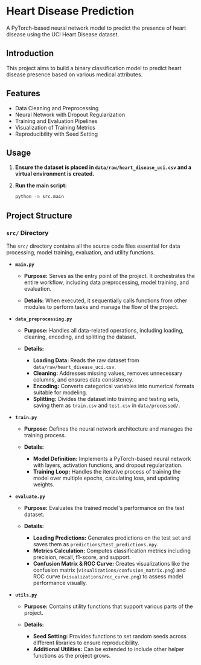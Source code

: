 # Heart Disease Prediction

A PyTorch-based neural network model to predict the presence of heart disease using the UCI Heart Disease dataset.

## Introduction

This project aims to build a binary classification model to predict heart disease presence based on various medical attributes.

## Features

- Data Cleaning and Preprocessing
- Neural Network with Dropout Regularization
- Training and Evaluation Pipelines
- Visualization of Training Metrics
- Reproducibility with Seed Setting

## Usage

1. **Ensure the dataset is placed in `data/raw/heart_disease_uci.csv` and a virtual environment is created.**

2. **Run the main script:**
    ```bash
    python -m src.main
    ```

## Project Structure


### `src/` Directory

The `src/` directory contains all the source code files essential for data processing, model training, evaluation, and utility functions. 

- **`main.py`**
  
  - **Purpose:** Serves as the entry point of the project. It orchestrates the entire workflow, including data preprocessing, model training, and evaluation.
  
  - **Details:** When executed, it sequentially calls functions from other modules to perform tasks and manage the flow of the project.

- **`data_preprocessing.py`**
  
  - **Purpose:** Handles all data-related operations, including loading, cleaning, encoding, and splitting the dataset.
  
  - **Details:**
    - **Loading Data:** Reads the raw dataset from `data/raw/heart_disease_uci.csv`.
    - **Cleaning:** Addresses missing values, removes unnecessary columns, and ensures data consistency.
    - **Encoding:** Converts categorical variables into numerical formats suitable for modeling.
    - **Splitting:** Divides the dataset into training and testing sets, saving them as `train.csv` and `test.csv` in `data/processed/`.

- **`train.py`**
  
  - **Purpose:** Defines the neural network architecture and manages the training process.
  
  - **Details:**
    - **Model Definition:** Implements a PyTorch-based neural network with layers, activation functions, and dropout regularization.
    - **Training Loop:** Handles the iterative process of training the model over multiple epochs, calculating loss, and updating weights.

- **`evaluate.py`**
  
  - **Purpose:** Evaluates the trained model's performance on the test dataset.
  
  - **Details:**
    - **Loading Predictions:** Generates predictions on the test set and saves them as `predictions/test_predictions.npy`.
    - **Metrics Calculation:** Computes classification metrics including precision, recall, f1-score, and support.
    - **Confusion Matrix & ROC Curve:** Creates visualizations like the confusion matrix (`visualizations/confusion_matrix.png`) and ROC curve (`visualizations/roc_curve.png`) to assess model performance visually.

- **`utils.py`**
  
  - **Purpose:** Contains utility functions that support various parts of the project.
  
  - **Details:**
    - **Seed Setting:** Provides functions to set random seeds across different libraries to ensure reproducibility.
    - **Additional Utilities:** Can be extended to include other helper functions as the project grows.

